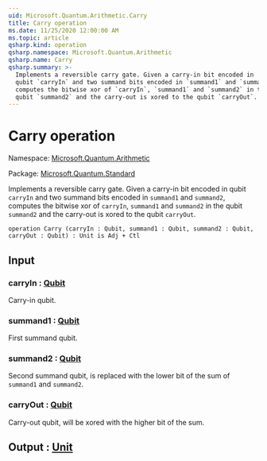 ```yaml
---
uid: Microsoft.Quantum.Arithmetic.Carry
title: Carry operation
ms.date: 11/25/2020 12:00:00 AM
ms.topic: article
qsharp.kind: operation
qsharp.namespace: Microsoft.Quantum.Arithmetic
qsharp.name: Carry
qsharp.summary: >-
  Implements a reversible carry gate. Given a carry-in bit encoded in
  qubit `carryIn` and two summand bits encoded in `summand1` and `summand2`,
  computes the bitwise xor of `carryIn`, `summand1` and `summand2` in the
  qubit `summand2` and the carry-out is xored to the qubit `carryOut`.
---
```


# Carry operation

Namespace: [Microsoft.Quantum.Arithmetic](xref:Microsoft.Quantum.Arithmetic)

Package: [Microsoft.Quantum.Standard](https://nuget.org/packages/Microsoft.Quantum.Standard)


Implements a reversible carry gate. Given a carry-in bit encoded inqubit `carryIn` and two summand bits encoded in `summand1` and `summand2`,computes the bitwise xor of `carryIn`, `summand1` and `summand2` in thequbit `summand2` and the carry-out is xored to the qubit `carryOut`.

```qsharp
operation Carry (carryIn : Qubit, summand1 : Qubit, summand2 : Qubit, carryOut : Qubit) : Unit is Adj + Ctl
```


## Input

### carryIn : [Qubit](xref:microsoft.quantum.concepts.the-qubit)

Carry-in qubit.


### summand1 : [Qubit](xref:microsoft.quantum.concepts.the-qubit)

First summand qubit.


### summand2 : [Qubit](xref:microsoft.quantum.concepts.the-qubit)

Second summand qubit, is replaced with the lower bit of the sum of`summand1` and `summand2`.


### carryOut : [Qubit](xref:microsoft.quantum.concepts.the-qubit)

Carry-out qubit, will be xored with the higher bit of the sum.



## Output : [Unit](xref:microsoft.quantum.user-guide.language.types)

